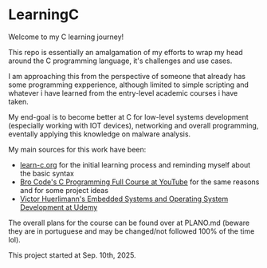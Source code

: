 # LearningC
Welcome to my C learning journey!

This repo is essentially an amalgamation of my efforts to wrap my head around the C programming language, it's challenges and use cases.

I am approaching this from the perspective of someone that already has some programming expperience, although limited to simple scripting and whatever i have learned from the entry-level academic courses i have taken.

My end-goal is to become better at C for low-level systems development (especially working with IOT devices), networking and overall programming, eventally applying this knowledge on malware analysis.

My main sources for this work have been:
- [learn-c.org](learn-c.org) for the initial learning process and reminding myself about the basic syntax
- [Bro Code's C Programming Full Course at YouTube](https://www.youtube.com/watch?v=xND0t1pr3KY) for the same reasons and for some project ideas
- [Victor Huerlimann's Embedded Systems and Operating System Development at Udemy](https://www.udemy.com/course/create-your-own-embedded-operating-system/?kw=embedded+systems+and+opera&src=sac&couponCode=KEEPLEARNINGBR)

The overall plans for the course can be found over at PLANO.md (beware they are in portuguese and may be changed/not followed 100% of the time lol).

This project started at Sep. 10th, 2025.